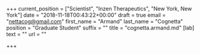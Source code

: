 +++
current_position = ["Scientist", "Inzen Therapeutics", "New York, New York"]
date = "2018-11-18T00:43:22+00:00"
draft = true
email = "nettacog@gmail.com"
first_name = "Armand"
last_name = "Cognetta"
position = "Graduate Student"
suffix = ""
title = "cognetta.armand.md"
[lab]
text = ""
url = ""

+++
